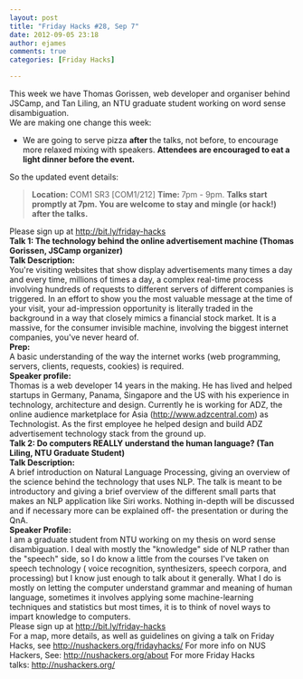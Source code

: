 ```yaml
---
layout: post
title: "Friday Hacks #28, Sep 7"
date: 2012-09-05 23:18
author: ejames
comments: true
categories: [Friday Hacks]

---
```

<div>This week we have Thomas Gorissen, web developer and organiser behind JSCamp, and Tan Liling, an NTU graduate student working on word sense disambiguation.</div>
<div></div>
<div>We are making one change this week:</div>
<div>
<ul>
	<li>We are going to serve pizza <strong>after </strong>the talks, not before, to encourage more relaxed mixing with speakers. <strong>Attendees are encouraged to eat a light dinner before the event.</strong></li>
</ul>
</div>
<div>So the updated event details:</div>
<blockquote><strong>Location: </strong>COM1 SR3 [COM1/212]
<strong>Time: </strong>7pm - 9pm.
<strong>Talks start promptly at 7pm. You are welcome to stay and mingle (or hack!) after the talks.</strong></blockquote>
<div>Please sign up at <a href="http://bit.ly/friday-hacks" target="_blank">http://bit.ly/friday-hacks</a></div>
<div></div>
<div><strong>Talk 1: The technology behind the online advertisement machine (Thomas Gorissen, JSCamp organizer)</strong></div>
<div></div>
<div><strong>Talk Description:</strong></div>
<div>You're visiting websites that show display advertisements many times a day and every time, millions of times a day, a complex real-time process involving hundreds of requests to different servers of different companies is triggered. In an effort to show you the most valuable message at the time of your visit, your ad-impression opportunity is literally traded in the background in a way that closely mimics a financial stock market. It is a massive, for the consumer invisible machine, involving the biggest internet companies, you've never heard of.</div>
<div></div>
<div><strong>Prep:</strong></div>
<div>A basic understanding of the way the internet works (web programming, servers, clients, requests, cookies) is required.</div>
<div></div>
<div><strong>Speaker profile:</strong></div>
<div>
<div>Thomas is a web developer 14 years in the making. He has lived and helped startups in Germany, Panama, Singapore and the US with his experience in technology, architecture and design. Currently he is working for ADZ, the online audience marketplace for Asia (<a href="http://www.adzcentral.com/" target="_blank">http://www.adzcentral.<wbr>com</wbr></a>) as Technologist. As the first employee he helped design and build ADZ advertisement technology stack from the ground up.</div>
<div></div>
<div><strong>Talk 2: Do computers REALLY understand the human language? (Tan Liling</strong><strong>, NTU Graduate Student)</strong></div>
</div>
<div></div>
<div><strong>Talk Description:</strong></div>
<div>
<div>A brief introduction on Natural Language Processing, giving an overview of the science behind the technology that uses NLP. The talk is meant to be introductory and giving a brief overview of the different small parts that makes an NLP application like Siri works. Nothing in-depth will be discussed and if necessary more can be explained off- the presentation or during the QnA.</div>
<div></div>
</div>
<div><strong>Speaker Profile:</strong></div>
<div>I am a graduate student from NTU working on my thesis on word sense disambiguation. I deal with mostly the "knowledge" side of NLP rather than the "speech" side, so I do know a little from the courses I've taken on speech technology ( voice recognition, synthesizers, speech corpora, and processing) but I know just enough to talk about it generally. What I do is mostly on letting the computer understand grammar and meaning of human language, sometimes it involves applying some machine-learning techniques and statistics but most times, it is to think of novel ways to impart knowledge to computers.</div>
<div>Please sign up at <a href="http://bit.ly/friday-hacks" target="_blank">http://bit.ly/friday-hacks</a></div>
<div></div>
<div>For a map, more details, as well as guidelines on giving a talk on Friday Hacks, see <a href="http://nushackers.org/fridayhacks/" target="_blank">http://nushackers.org/<wbr>fridayhacks/</wbr></a>
For more info on NUS Hackers, See: <a href="http://nushackers.org/about" target="_blank">http://nushackers.org/<wbr>about</wbr></a>
For more Friday Hacks talks: <a href="http://nushackers.org/" target="_blank">http://nushackers.org/</a></div>
